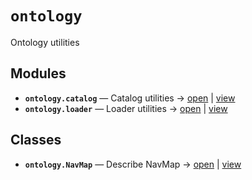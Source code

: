 # `ontology`

Ontology utilities

<!-- START doctoc generated TOC please keep comment here to allow auto update -->
<!-- END doctoc generated TOC please keep comment here to allow auto update -->

## Modules

- **`ontology.catalog`** — Catalog utilities → [open](vscode://file//home/paul/kgfoundry/src/ontology/catalog.py:1:1) | [view](https://github.com/github.com/paul-heyse/blob/5dfbe3d9af9aa202dac875e3eeb49578ed9a092b/src/ontology/catalog.py#L1)
- **`ontology.loader`** — Loader utilities → [open](vscode://file//home/paul/kgfoundry/src/ontology/loader.py:1:1) | [view](https://github.com/github.com/paul-heyse/blob/5dfbe3d9af9aa202dac875e3eeb49578ed9a092b/src/ontology/loader.py#L1)

## Classes

- **`ontology.NavMap`** — Describe NavMap → [open](vscode://file//home/paul/kgfoundry/src/kgfoundry_common/navmap_types.py:32:1) | [view](https://github.com/github.com/paul-heyse/blob/5dfbe3d9af9aa202dac875e3eeb49578ed9a092b/src/kgfoundry_common/navmap_types.py#L32-L45)
<!-- agent:readme v1 sha:5dfbe3d9af9aa202dac875e3eeb49578ed9a092b content:6af33c786676 -->
